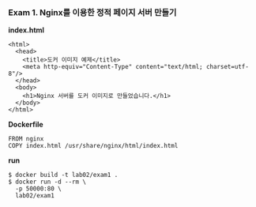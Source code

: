 ### Exam 1. Nginx를 이용한 정적 페이지 서버 만들기

**index.html**

```
<html>
  <head>
    <title>도커 이미지 예제</title>
    <meta http-equiv="Content-Type" content="text/html; charset=utf-8"/>
  </head>
  <body>
    <h1>Nginx 서버를 도커 이미지로 만들었습니다.</h1>
  </body>
</html>
```

**Dockerfile**

```
FROM nginx
COPY index.html /usr/share/nginx/html/index.html
```

**run**

```
$ docker build -t lab02/exam1 .
$ docker run -d --rm \
  -p 50000:80 \
  lab02/exam1
```
